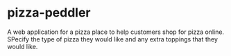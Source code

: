 # pizza-peddler
A web application for a pizza place to help customers shop for pizza online. SPecify the type of pizza they would like and any extra toppings that they would like.
